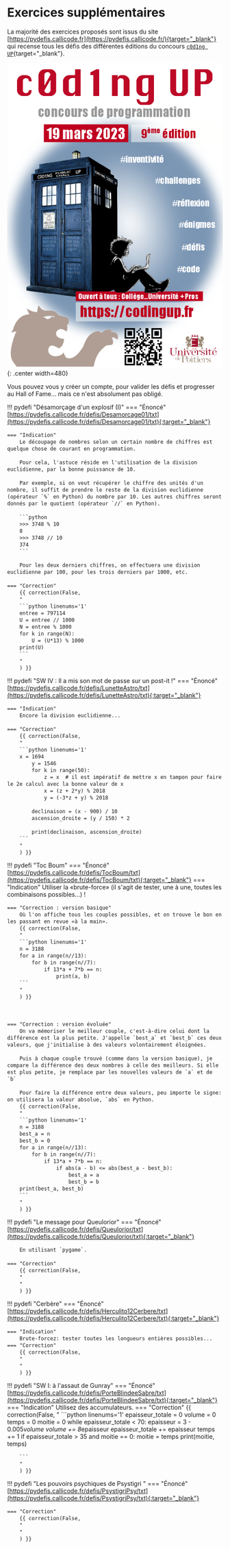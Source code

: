 # Exercices supplémentaires

La majorité des exercices proposés sont issus du site [https://pydefis.callicode.fr](https://pydefis.callicode.fr/){target="_blank"} qui recense tous les défis des différentes éditions du concours [`c0d1ng UP`](https://codingup.fr){target="_blank"}.

![](../images/c0d1ngUP_affiche_2023.png){: .center width=480} 

Vous pouvez vous y créer un compte, pour valider les défis et progresser au Hall of Fame... mais ce n'est absolument pas obligé.

!!! pydefi "Désamorçage d'un explosif (I)"
    === "Énoncé" 
        [https://pydefis.callicode.fr/defis/Desamorcage01/txt](https://pydefis.callicode.fr/defis/Desamorcage01/txt){:target="_blank"} 
    
    === "Indication"
        Le découpage de nombres selon un certain nombre de chiffres est quelque chose de courant en programmation.

        Pour cela, l'astuce réside en l'utilisation de la division euclidienne, par la bonne puissance de 10.

        Par exemple, si on veut récupérer le chiffre des unités d'un nombre, il suffit de prendre le reste de la division euclidienne (opérateur `%` en Python) du nombre par 10. Les autres chiffres seront donnés par le quotient (opérateur `//` en Python).

        ```python
        >>> 3748 % 10
        8
        >>> 3748 // 10
        374
        ```

        Pour les deux derniers chiffres, on effectuera une division euclidienne par 100, pour les trois derniers par 1000, etc.
            
    === "Correction" 
        {{ correction(False, 
        "
        ```python linenums='1'
        entree = 797114
        U = entree // 1000
        N = entree % 1000
        for k in range(N):
            U = (U*13) % 1000
        print(U)
        ```
        "
        ) }}

!!! pydefi "SW IV : Il a mis son mot de passe sur un post-it !"
    === "Énoncé" 
        [https://pydefis.callicode.fr/defis/LunetteAstro/txt](https://pydefis.callicode.fr/defis/LunetteAstro/txt){:target="_blank"} 

    === "Indication"
        Encore la division euclidienne...

    === "Correction" 
        {{ correction(False, 
        "
        ```python linenums='1'
        x = 1694
            y = 1546
            for k in range(50):
                z = x  # il est impératif de mettre x en tampon pour faire le 2e calcul avec la bonne valeur de x
                x = (z + 2*y) % 2018
                y = (-3*z + y) % 2018
            
            declinaison = (x - 900) / 10
            ascension_droite = (y / 150) * 2

            print(declinaison, ascension_droite)
        ```
        "
        ) }}


!!! pydefi "Toc Boum"
    === "Énoncé" 
        [https://pydefis.callicode.fr/defis/TocBoum/txt](https://pydefis.callicode.fr/defis/TocBoum/txt){:target="_blank"} 
    === "Indication" 
        Utiliser la «brute-force» (il s'agit de tester, une à une, toutes les combinaisons possibles...) !

    === "Correction : version basique"
        Où l'on affiche tous les couples possibles, et on trouve le bon en les passant en revue «à la main».
        {{ correction(False,
        "
        ```python linenums='1'
        n = 3188
        for a in range(n//13):
            for b in range(n//7):
                if 13*a + 7*b == n:
                    print(a, b)
        ```
        "
        ) }}
    
    
    
    === "Correction : version évoluée"
        On va mémoriser le meilleur couple, c'est-à-dire celui dont la différence est la plus petite. J'appelle `best_a` et `best_b` ces deux valeurs, que j'initialise à des valeurs volontairement éloignées.

        Puis à chaque couple trouvé (comme dans la version basique), je compare la différence des deux nombres à celle des meilleurs. Si elle est plus petite, je remplace par les nouvelles valeurs de `a` et de `b`

        Pour faire la différence entre deux valeurs, peu importe le signe: on utilisera la valeur absolue, `abs` en Python.
        {{ correction(False,
        "
        ```python linenums='1'
        n = 3188
        best_a = n
        best_b = 0
        for a in range(n//13):
            for b in range(n//7):
                if 13*a + 7*b == n:
                    if abs(a - b) <= abs(best_a - best_b):
                        best_a = a
                        best_b = b
        print(best_a, best_b)
        ```
        "
        ) }}

!!! pydefi "Le message pour Queulorior"
    === "Énoncé" 
        [https://pydefis.callicode.fr/defis/Queulorior/txt](https://pydefis.callicode.fr/defis/Queulorior/txt){:target="_blank"} 

        En utilisant `pygame`.

    === "Correction" 
        {{ correction(False, 
        "
        "
        ) }}


!!! pydefi "Cerbère"
    === "Énoncé" 
        [https://pydefis.callicode.fr/defis/Herculito12Cerbere/txt](https://pydefis.callicode.fr/defis/Herculito12Cerbere/txt){:target="_blank"} 

    === "Indication"
        Brute-forcez: tester toutes les longueurs entières possibles...
    === "Correction" 
        {{ correction(False, 
        "
        "
        ) }}
    

!!! pydefi "SW I: à l'assaut de Gunray"
    === "Énoncé" 
        [https://pydefis.callicode.fr/defis/PorteBlindeeSabre/txt](https://pydefis.callicode.fr/defis/PorteBlindeeSabre/txt){:target="_blank"} 
    === "Indication"
        Utilisez des accumulateurs.
    === "Correction" 
        {{ correction(False, 
        "
        ```python linenums='1'
        epaisseur_totale = 0
        volume = 0
        temps = 0
        moitie = 0
        while epaisseur_totale < 70:
            epaisseur = 3 - 0.005*volume
            volume += 8*epaisseur
            epaisseur_totale += epaisseur
            temps += 1
            if epaisseur_totale > 35 and moitie == 0:
                moitie = temps
        print(moitie, temps)

        ```
        "
        ) }}

    

!!! pydefi "Les pouvoirs psychiques de Psystigri "
    === "Énoncé" 
        [https://pydefis.callicode.fr/defis/PsystigriPsy/txt](https://pydefis.callicode.fr/defis/PsystigriPsy/txt){:target="_blank"} 

    === "Correction" 
        {{ correction(False, 
        "
        "
        ) }}